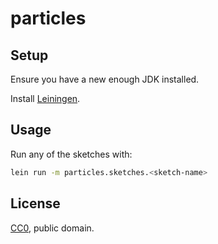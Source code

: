 # particles

## Setup

Ensure you have a new enough JDK installed.

Install [Leiningen](https://leiningen.org).

## Usage

Run any of the sketches with:

```bash
lein run -m particles.sketches.<sketch-name>
```

## License

[CC0](https://creativecommons.org/publicdomain/zero/1.0), public domain.
